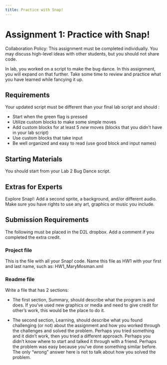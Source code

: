 ```yaml
---
title: Practice with Snap!
---
```

# Assignment 1:  Practice with Snap!

Collaboration Policy: This assignment must be completed individually.  You may discuss high-level ideas with other students, but you should not share code.

In lab, you worked on a script to make the bug dance. In this assignment, you will expand on that further.  Take some time to review and practice what you have learned while fancying it up.

## Requirements
Your updated script must be different than your final lab script and should :

- Start when the green flag is pressed
- Utilize custom blocks to make some simple moves
- Add custom blocks for at least 5 *new* moves  (blocks that you didn't have in your lab script)
- Use custom blocks that take input
- Be well organized and easy to read (use good block and input names)

## Starting Materials
You should start from your Lab 2 Bug Dance script.

## Extras for Experts
Explore Snap!: Add a second sprite, a background, and/or different audio. Make sure you have rights to use any art, graphics or music you include.

## Submission Requirements
The following must be placed in the D2L dropbox.  Add a comment if you completed the extra credit.

### Project file
This is the file with all your Snap! code.  Name this file as HW1 with your first and last name, such as:  HW1_MaryMosman.xml  

### Readme file
Write a file that has 2 sections:

- The first section, Summary, should describe what the program is and does.  If you’ve used new graphics or media and need to give credit for other’s work, this would be the place to do it.

- The second section, Learning, should describe what you found challenging (or not) about the assignment and how you worked through the challenges and solved the problem.  Perhaps you tried something and it didn’t work, then you tried a different approach.  Perhaps you didn’t know where to start and talked it through with a friend.  Perhaps the problem was easy because you’ve done something similar before.  The only “wrong” answer here is not to talk about how you solved the problem.
